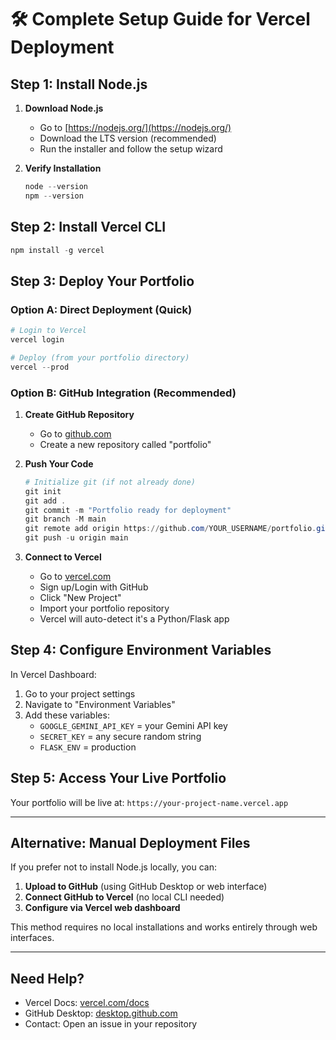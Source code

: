 # 🛠️ Complete Setup Guide for Vercel Deployment

## Step 1: Install Node.js

1. **Download Node.js**
   - Go to [https://nodejs.org/](https://nodejs.org/)
   - Download the LTS version (recommended)
   - Run the installer and follow the setup wizard

2. **Verify Installation**
   ```powershell
   node --version
   npm --version
   ```

## Step 2: Install Vercel CLI

```powershell
npm install -g vercel
```

## Step 3: Deploy Your Portfolio

### Option A: Direct Deployment (Quick)

```powershell
# Login to Vercel
vercel login

# Deploy (from your portfolio directory)
vercel --prod
```

### Option B: GitHub Integration (Recommended)

1. **Create GitHub Repository**
   - Go to [github.com](https://github.com)
   - Create a new repository called "portfolio"

2. **Push Your Code**
   ```powershell
   # Initialize git (if not already done)
   git init
   git add .
   git commit -m "Portfolio ready for deployment"
   git branch -M main
   git remote add origin https://github.com/YOUR_USERNAME/portfolio.git
   git push -u origin main
   ```

3. **Connect to Vercel**
   - Go to [vercel.com](https://vercel.com)
   - Sign up/Login with GitHub
   - Click "New Project"
   - Import your portfolio repository
   - Vercel will auto-detect it's a Python/Flask app

## Step 4: Configure Environment Variables

In Vercel Dashboard:
1. Go to your project settings
2. Navigate to "Environment Variables"
3. Add these variables:
   - `GOOGLE_GEMINI_API_KEY` = your Gemini API key
   - `SECRET_KEY` = any secure random string
   - `FLASK_ENV` = production

## Step 5: Access Your Live Portfolio

Your portfolio will be live at: `https://your-project-name.vercel.app`

---

## Alternative: Manual Deployment Files

If you prefer not to install Node.js locally, you can:

1. **Upload to GitHub** (using GitHub Desktop or web interface)
2. **Connect GitHub to Vercel** (no local CLI needed)
3. **Configure via Vercel web dashboard**

This method requires no local installations and works entirely through web interfaces.

---

## Need Help?

- Vercel Docs: [vercel.com/docs](https://vercel.com/docs)
- GitHub Desktop: [desktop.github.com](https://desktop.github.com)
- Contact: Open an issue in your repository
